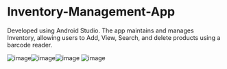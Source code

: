 # Inventory-Management-App
Developed using Android Studio.
The app maintains and manages Inventory, allowing users to Add, View, Search, and delete products using a barcode reader.

![image](https://github.com/DharshanaaS/Inventory-Management-App/assets/100555550/ce09b3bc-5c09-4adb-b5e3-caa038c1ecff)![image](https://github.com/DharshanaaS/Inventory-Management-App/assets/100555550/8248d6f6-92ac-4544-aef0-656a537c3bf6)![image](https://github.com/DharshanaaS/Inventory-Management-App/assets/100555550/659d9ff9-b890-4c7b-9b91-8d6121fb40f8)
![image](https://github.com/DharshanaaS/Inventory-Management-App/assets/100555550/8c48e200-f2c5-4006-9d98-6d703cc80fc6)




